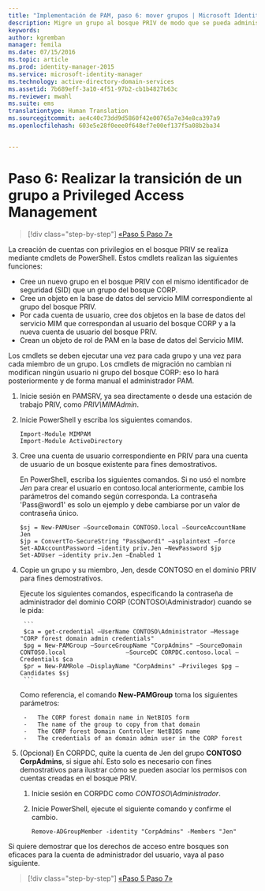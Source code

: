 ```yaml
---
title: "Implementación de PAM, paso 6: mover grupos | Microsoft Identity Manager"
description: Migre un grupo al bosque PRIV de modo que se pueda administrar con Privileged Access Management.
keywords: 
author: kgremban
manager: femila
ms.date: 07/15/2016
ms.topic: article
ms.prod: identity-manager-2015
ms.service: microsoft-identity-manager
ms.technology: active-directory-domain-services
ms.assetid: 7b689eff-3a10-4f51-97b2-cb1b4827b63c
ms.reviewer: mwahl
ms.suite: ems
translationtype: Human Translation
ms.sourcegitcommit: ae4c40c73dd9d5860f42e00765a7e34e8ca397a9
ms.openlocfilehash: 603e5e28f0eee0f648ef7e00ef137f5a08b2ba34


---
```


# Paso 6: Realizar la transición de un grupo a Privileged Access Management

>[!div class="step-by-step"]
[«Paso 5 ](step-5-establish-trust-between-priv-corp-forests.md)
[Paso 7»](step-7-elevate-user-access.md)

La creación de cuentas con privilegios en el bosque PRIV se realiza mediante cmdlets de PowerShell. Estos cmdlets realizan las siguientes funciones:

- Cree un nuevo grupo en el bosque PRIV con el mismo identificador de seguridad (SID) que un grupo del bosque CORP.  
- Cree un objeto en la base de datos del servicio MIM correspondiente al grupo del bosque PRIV.  
- Por cada cuenta de usuario, cree dos objetos en la base de datos del servicio MIM que correspondan al usuario del bosque CORP y a la nueva cuenta de usuario del bosque PRIV.  
- Crean un objeto de rol de PAM en la base de datos del Servicio MIM.  

Los cmdlets se deben ejecutar una vez para cada grupo y una vez para cada miembro de un grupo. Los cmdlets de migración no cambian ni modifican ningún usuario ni grupo del bosque CORP: eso lo hará posteriormente y de forma manual el administrador PAM.

1. Inicie sesión en PAMSRV, ya sea directamente o desde una estación de trabajo PRIV, como *PRIV\MIMAdmin*.

2.  Inicie PowerShell y escriba los siguientes comandos.

    ```
    Import-Module MIMPAM
    Import-Module ActiveDirectory
    ```

3.  Cree una cuenta de usuario correspondiente en PRIV para una cuenta de usuario de un bosque existente para fines demostrativos.

    En PowerShell, escriba los siguientes comandos.  Si no usó el nombre *Jen* para crear el usuario en contoso.local anteriormente, cambie los parámetros del comando según corresponda. La contraseña 'Pass@word1' es solo un ejemplo y debe cambiarse por un valor de contraseña único.

    ```
    $sj = New-PAMUser –SourceDomain CONTOSO.local –SourceAccountName Jen
    $jp = ConvertTo-SecureString "Pass@word1" –asplaintext –force
    Set-ADAccountPassword –identity priv.Jen –NewPassword $jp
    Set-ADUser –identity priv.Jen –Enabled 1
    ```

4. Copie un grupo y su miembro, Jen, desde CONTOSO en el dominio PRIV para fines demostrativos.

    Ejecute los siguientes comandos, especificando la contraseña de administrador del dominio CORP (CONTOSO\Administrador) cuando se le pida:

        ```
        $ca = get-credential –UserName CONTOSO\Administrator –Message "CORP forest domain admin credentials"
        $pg = New-PAMGroup –SourceGroupName "CorpAdmins" –SourceDomain CONTOSO.local                 –SourceDC CORPDC.contoso.local –Credentials $ca
        $pr = New-PAMRole –DisplayName "CorpAdmins" –Privileges $pg –Candidates $sj
        ```

    Como referencia, el comando **New-PAMGroup** toma los siguientes parámetros:

        -   The CORP forest domain name in NetBIOS form  
        -   The name of the group to copy from that domain  
        -   The CORP forest Domain Controller NetBIOS name  
        -   The credentials of an domain admin user in the CORP forest  

5.  (Opcional) En CORPDC, quite la cuenta de Jen del grupo **CONTOSO CorpAdmins**, si sigue ahí.  Esto solo es necesario con fines demostrativos para ilustrar cómo se pueden asociar los permisos con cuentas creadas en el bosque PRIV.

    1.  Inicie sesión en CORPDC como *CONTOSO\Administrador*.

    2.  Inicie PowerShell, ejecute el siguiente comando y confirme el cambio.

        ```
        Remove-ADGroupMember -identity "CorpAdmins" -Members "Jen"
        ```


Si quiere demostrar que los derechos de acceso entre bosques son eficaces para la cuenta de administrador del usuario, vaya al paso siguiente.

>[!div class="step-by-step"]
[«Paso 5 ](step-5-establish-trust-between-priv-corp-forests.md)
[Paso 7»](step-7-elevate-user-access.md)



<!--HONumber=Jul16_HO3-->


